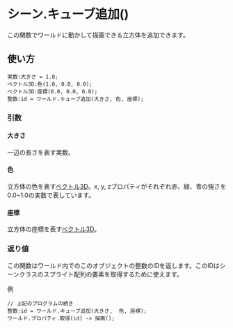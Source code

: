 # シーン.キューブ追加()

この関数でワールドに動かして描画できる立方体を追加できます。

## 使い方

```
実数:大きさ = 1.0;
ベクトル3D:色(1.0, 0.0, 0.0);
ベクトル3D:座標(0.0, 0.0, 0.0);
整数:id = ワールド.キューブ追加(大きさ, 色, 座標);
```

### 引数

#### 大きさ

一辺の長さを表す実数。

#### 色

立方体の色を表す[ベクトル3D](/lib/math/vec3)。x, y, zプロパティがそれぞれ赤、緑、青の強さを0.0~1.0の実数で表しています。

#### 座標

立方体の座標を表す[ベクトル3D](/lib/math/vec3)。

### 返り値

この関数はワールド内でのこのオブジェクトの整数のIDを返します。このIDはシーンクラスのスプライト配列の要素を取得するために使えます。

例
```
// 上記のプログラムの続き
整数:id = ワールド.キューブ追加(大きさ,  色, 座標);
ワールド.プロパティ.取得(id) -> 描画();
```